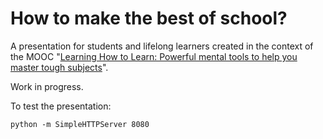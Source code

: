 
How to make the best of school?
===============================
A presentation for students and lifelong learners created in the context of the MOOC "[Learning How to Learn: Powerful mental tools to help you master tough subjects](https://www.coursera.org/course/learning)".

Work in progress.


To test the presentation:

	python -m SimpleHTTPServer 8080







